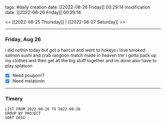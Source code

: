 tags: #daily
creation date: [[2022-08-26 Friday]] 00:29:14
modification date: [[2022-08-26 Friday]] 00:29:14

<< [[2022-08-25 Thursday]] | [[2022-08-27 Saturday]] >> 

---

### Friday, Aug 26
i did nothin today but got a haircut and went to hokeys i love smoked salmon sushi and crab rangoon match made in heaven tmr i gotta pack up my clothes and then get all the big stuff together and im done also have to play splatoon

- [x] Need pouporri?
- [x] Need melatonin
---

### Timery
```toggl
LIST FROM 2022-08-26 TO 2022-08-26
GROUP BY PROJECT
SORT DESC
```
